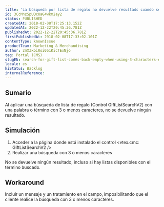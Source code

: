 ```yaml
---
title: 'La búsqueda por lista de regalo no devuelve resultado cuando se aplica con 3 o menos caracteres'
id: 3CcMnzSpUQcUaG4wkm2ay2
status: PUBLISHED
createdAt: 2018-02-08T17:25:13.152Z
updatedAt: 2022-12-22T20:45:36.781Z
publishedAt: 2022-12-22T20:45:36.781Z
firstPublishedAt: 2018-02-08T17:33:02.101Z
contentType: knownIssue
productTeam: Marketing & Merchandising
author: 2mXZkbi0oi061KicTExNjo
tag: Portal (CMS)
slugEN: search-for-gift-list-comes-back-empty-when-using-3-characters-or-less
locale: es
kiStatus: Backlog
internalReference: 
---
```


## Sumario

Al aplicar una búsqueda de lista de regalo (Control GiftListSearchV2) con una palabra o término con 3 o menos caracteres, no se devuelve ningún resultado.

## Simulación

1. Acceder a la página donde está instalado el control <vtex.cmc: GiftListSearchV2 />
2. Realizar una búsqueda con 3 o menos caracteres

No se devuelve ningún resultado, incluso si hay listas disponibles con el término buscado.

## Workaround

Incluir un mensaje y un tratamiento en el campo, imposibilitando que el cliente realice la búsqueda con 3 o menos caracteres.

